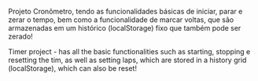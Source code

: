 Projeto Cronômetro, tendo as funcionalidades básicas de iniciar, parar e zerar o tempo, bem como a funcionalidade de
marcar voltas, que são armazenadas em um histórico (localStorage) fixo que também pode ser zerado!

Timer project - has all the basic functionalities such as starting, stopping e resetting the tim, as well as setting laps, which are stored in a history grid (localStorage), which can also be reset!
